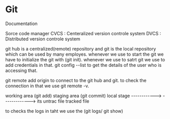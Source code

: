 # Git
Documentation

Sorce code manager
CVCS : Centeralized version controle system
DVCS : Distributed version controle system

git hub is a centralized(remote) repository and git is the local repository which can be used by many employes. 
whenever we use to start the git we have to initialize the git with (git init).
whenever we use to  satrt git we use to add credentials in that.
git config --list to get the details of the user who is accessing that.

git remote add origin to connect to the git hub and git.
to check the connection in that we use git remote -v.

working area       (git add)       staging area       (git commit)      local stage
                  ------------>                      ------------->
its untrac file                    tracked file

to checks the logs in taht we use the (git logs/ git show)


